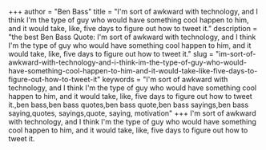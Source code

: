 +++
author = "Ben Bass"
title = "I'm sort of awkward with technology, and I think I'm the type of guy who would have something cool happen to him, and it would take, like, five days to figure out how to tweet it."
description = "the best Ben Bass Quote: I'm sort of awkward with technology, and I think I'm the type of guy who would have something cool happen to him, and it would take, like, five days to figure out how to tweet it."
slug = "im-sort-of-awkward-with-technology-and-i-think-im-the-type-of-guy-who-would-have-something-cool-happen-to-him-and-it-would-take-like-five-days-to-figure-out-how-to-tweet-it"
keywords = "I'm sort of awkward with technology, and I think I'm the type of guy who would have something cool happen to him, and it would take, like, five days to figure out how to tweet it.,ben bass,ben bass quotes,ben bass quote,ben bass sayings,ben bass saying,quotes, sayings,quote, saying, motivation"
+++
I'm sort of awkward with technology, and I think I'm the type of guy who would have something cool happen to him, and it would take, like, five days to figure out how to tweet it.
